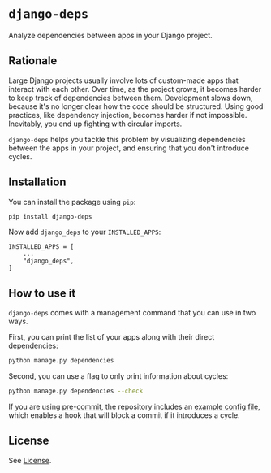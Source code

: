 # `django-deps`

Analyze dependencies between apps in your Django project.


## Rationale

Large Django projects usually involve lots of custom-made apps that interact with each other.
Over time, as the project grows, it becomes harder to keep track of dependencies between
them. Development slows down, because it's no longer clear how the code should be
structured. Using good practices, like dependency injection, becomes harder if not
impossible. Inevitably, you end up fighting with circular imports.

`django-deps` helps you tackle this problem by visualizing dependencies between the apps in
your project, and ensuring that you don't introduce cycles.


## Installation

You can install the package using `pip`:

```bash
pip install django-deps
```

Now add `django_deps` to your `INSTALLED_APPS`:

```
INSTALLED_APPS = [
    ...
    "django_deps",
]
```


## How to use it

`django-deps` comes with a management command that you can use in two ways.

First, you can print the list of your apps along with their direct dependencies:

```bash
python manage.py dependencies
```

Second, you can use a flag to only print information about cycles:

```bash
python manage.py dependencies --check
```

If you are using [pre-commit](https://pre-commit.com/), the repository includes
an [example config file](pre-commit-config.yaml.example), which enables a hook that will
block a commit if it introduces a cycle.


## License

See [License](LICENSE).

